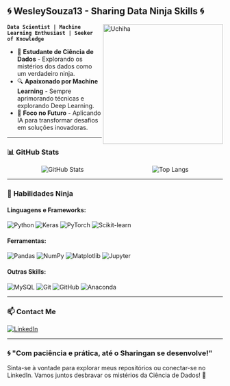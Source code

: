 ## 🌀 WesleySouza13 - Sharing Data Ninja Skills 🌀

<img align="right" src="https://wallpapercave.com/wp/wp2555334.jpg" alt="Uchiha" width="280"/>

**`Data Scientist | Machine Learning Enthusiast | Seeker of Knowledge`**

- 🌌 **Estudante de Ciência de Dados** \- Explorando os mistérios dos dados como um verdadeiro ninja.
- 🔍 **Apaixonado por Machine Learning** \- Sempre aprimorando técnicas e explorando Deep Learning.
- 🧠 **Foco no Futuro** \- Aplicando IA para transformar desafios em soluções inovadoras.

---

### 📊 GitHub Stats

<div style="display: flex; justify-content: space-around;">
  <picture>
    <source srcset="https://github-readme-stats.vercel.app/api?username=WesleySouza13&show_icons=true&theme=tokyonight" media="(prefers-color-scheme: dark)" />
    <source srcset="https://github-readme-stats.vercel.app/api?username=WesleySouza13&show_icons=true" media="(prefers-color-scheme: light), (prefers-color-scheme: no-preference)" />
    <img src="https://github-readme-stats.vercel.app/api?username=WesleySouza13&show_icons=true&theme=tokyonight" alt="GitHub Stats" />
  </picture>
  <picture>
    <source srcset="https://github-readme-stats.vercel.app/api/top-langs/?username=WesleySouza13&layout=compact&theme=tokyonight" media="(prefers-color-scheme: dark)" />
    <source srcset="https://github-readme-stats.vercel.app/api/top-langs/?username=WesleySouza13&layout=compact" media="(prefers-color-scheme: light), (prefers-color-scheme: no-preference)" />
    <img src="https://github-readme-stats.vercel.app/api/top-langs/?username=WesleySouza13&layout=compact&theme=tokyonight" alt="Top Langs" />
  </picture>
</div>

---

### 🌟 **Habilidades Ninja**

#### Linguagens e Frameworks:
![Python](https://img.shields.io/badge/Python-3670A0?style=for-the-badge&logo=python&logoColor=ffdd54)
![Keras](https://img.shields.io/badge/Keras-D00000?style=for-the-badge&logo=keras&logoColor=white)
![PyTorch](https://img.shields.io/badge/PyTorch-EE4C2C?style=for-the-badge&logo=pytorch&logoColor=white)
![Scikit-learn](https://img.shields.io/badge/Scikit--learn-F7931E?style=for-the-badge&logo=scikit-learn&logoColor=white)

#### Ferramentas:
![Pandas](https://img.shields.io/badge/Pandas-150458?style=for-the-badge&logo=pandas&logoColor=white)
![NumPy](https://img.shields.io/badge/NumPy-013243?style=for-the-badge&logo=numpy&logoColor=white)
![Matplotlib](https://img.shields.io/badge/Matplotlib-ffffff?style=for-the-badge&logo=matplotlib&logoColor=black)
![Jupyter](https://img.shields.io/badge/Jupyter-FA0F00?style=for-the-badge&logo=jupyter&logoColor=white)

#### Outras Skills:
![MySQL](https://img.shields.io/badge/MySQL-4479A1?style=for-the-badge&logo=mysql&logoColor=white)
![Git](https://img.shields.io/badge/Git-F05032?style=for-the-badge&logo=git&logoColor=white)
![GitHub](https://img.shields.io/badge/GitHub-181717?style=for-the-badge&logo=github&logoColor=white)
![Anaconda](https://img.shields.io/badge/Anaconda-44A833?style=for-the-badge&logo=anaconda&logoColor=white)

---

### 📫 **Contact Me**

[![LinkedIn](https://img.shields.io/badge/-LinkedIn-0077B5?style=for-the-badge&logo=LinkedIn&logoColor=white)](https://www.linkedin.com/in/wesley-matos-5a4b84254)

---

### 🌀 "Com paciência e prática, até o Sharingan se desenvolve!"

Sinta-se à vontade para explorar meus repositórios ou conectar-se no LinkedIn. Vamos juntos desbravar os mistérios da Ciência de Dados! 🚀

